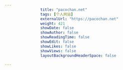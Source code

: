 ```yaml
---
                title: "pacochan.net"
                tags: [个人网站]
                externalUrl: "https://pacochan.net"
                weight: 421
                showDate: false
                showAuthor: false
                showReadingTime: false
                showEdit: false
                showLikes: false
                showViews: false
                layoutBackgroundHeaderSpace: false
                
---
```



